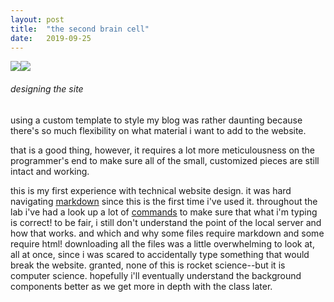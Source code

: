 ```yaml
---
layout: post
title:  "the second brain cell"
date:   2019-09-25
---
```


![](https://66.media.tumblr.com/fd120245c7d579b9138412e27521083f/tumblr_inline_nihdiyGuT71rtan47.jpg)![](http://i.imgur.com/XuyLGPb.jpg )

###### designing the site

using a custom template to style my blog was rather daunting because there's so much flexibility on what material i want to add to the website.

that is a good thing, however, it requires a lot more meticulousness on the programmer's end to make sure all of the small, customized pieces are still intact and working.

this is my first experience with technical website design. it was hard navigating [markdown](https://www.ultraedit.com/company/blog/community/what-is-markdown-why-use-it.html) since this is the first time i've used it. throughout the lab i've had a look up a lot of [commands](https://github.com/adam-p/markdown-here/wiki/Markdown-Cheatsheet) to make sure that what i'm typing is correct! to be fair, i still don't understand the point of the local server and how that works. and which and why some files require markdown and some require html! downloading all the files was a little overwhelming to look at, all at once, since i was scared to accidentally type something that would break the website. granted, none of this is rocket science--but it is computer science. hopefully i'll eventually understand the background components better as we get more in depth with the class later.
